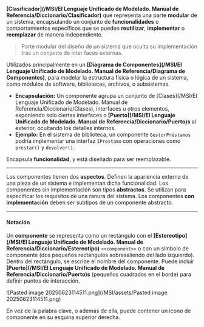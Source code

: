 **[Clasificador](/MSI/El Lenguaje Unificado de Modelado. Manual de Referencia/Diccionario/Clasificador)** que representa una parte **modular** de un sistema, encapsulando un conjunto de **funcionalidades** o comportamientos específicos que se pueden **reutilizar**, **implementar** o **reemplazar** de manera independiente.

> Parte modular del diseño de un sistema que oculta su implementación tras un conjunto de inter faces externas.

Utilizados principalmente en un **[Diagrama de Componentes](/MSI/El Lenguaje Unificado de Modelado. Manual de Referencia/Diagrama de Componentes)**, para modelar la estructura física o lógica de un sistema, como módulos de software, bibliotecas, archivos, o subsistemas.

- **Encapsulación:** Un componente agrupa un conjunto de [Clases](/MSI/El Lenguaje Unificado de Modelado. Manual de Referencia/Diccionario/Clases), interfaces u otros elementos, exponiendo solo ciertas interfaces o **[Puerto](/MSI/El Lenguaje Unificado de Modelado. Manual de Referencia/Diccionario/Puerto)s** al exterior, ocultando los detalles internos. 
- **Ejemplo:** En el sistema de biblioteca, un componente `GestorPréstamos` podría implementar una interfaz `IPrestamo` con operaciones como `prestar()` y `devolver()`.

Encapsula **funcionalidad**, y está diseñado para ser reemplazable.
****
Los componentes tienen dos **aspectos**. Definen la apariencia externa de una pieza de un sistema e implementan dicha funcionalidad. Los componentes sin implementación son tipos **abstractos**. Se utilizan para especificar los requisitos de una ranura del sistema. Los componentes **con implementación** deben ser subtipos de un componente abstracto.
****
#### **Notación**
Un **componente** se representa como un rectángulo con el **[Estereotipo](/MSI/El Lenguaje Unificado de Modelado. Manual de Referencia/Diccionario/Estereotipo)** `<<component>>` o con un símbolo de componente (dos pequeños rectángulos sobresaliendo del lado izquierdo).
Dentro del rectángulo, se escribe el nombre del componente.
Puede incluir **[Puerto](/MSI/El Lenguaje Unificado de Modelado. Manual de Referencia/Diccionario/Puerto)s** (pequeños cuadrados en el borde) para definir puntos de interacción.

![Pasted image 20250623114511.png](/MSI/assets/Pasted image 20250623114511.png)

En vez de la palabra clave, o además de ella, puede contener un icono de componente en su esquina superior derecha.